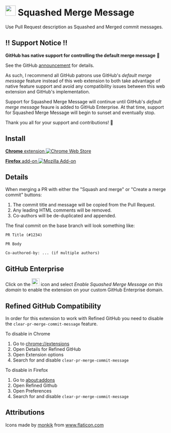 # <img src="squash.svg" width="32" height="32"> Squashed Merge Message

Use Pull Request description as Squashed and Merged commit messages.

## ‼️ **Support Notice** ‼️

**GitHub has native support for controlling the default merge message** 🎉

See the GitHub [announcement](https://github.blog/changelog/2022-08-23-new-options-for-controlling-the-default-commit-message-when-merging-a-pull-request/) for details.

As such, I recommend all GitHub patrons use GitHub's _default merge message_ feature instead of this web extension to both take advantage of native feature support and avoid any compatibility issues between this web extension and GitHub's implementation.

Support for Squashed Merge Message will continue until GitHub's _default merge message_ feaure is added to GitHub Enterprise.
At that time, support for Squashed Merge Message will begin to sunset and eventually stop.

Thank you all for your support and contributions! 💙

## Install

[**Chrome** extension ![Chrome Web Store](https://img.shields.io/chrome-web-store/v/kgabfelbdpeifcemndligpdfddhbbmfm.svg?label=%20)](https://chrome.google.com/webstore/detail/kgabfelbdpeifcemndligpdfddhbbmfm/)

[**Firefox** add-on ![Mozilla Add-on](https://img.shields.io/amo/v/squashed-merge-message.svg?label=%20)](https://addons.mozilla.org/en-US/firefox/addon/squashed-merge-message/)

## Details

When merging a PR with either the "Squash and merge" or "Create a merge commit" buttons:

1. The commit title and message will be copied from the Pull Request.
2. Any leading HTML comments will be removed.
3. Co-authors will be de-duplicated and appended.

The final commit on the base branch will look something like:

    PR Title (#1234)

    PR Body

    Co-authored-by: ... (if multiple authors)

## GitHub Enterprise

Click on the <img src="squash.svg" width="24" height="24"> icon and select
*Enable Squashed Merge Message on this domain* to enable the extension on your
custom GitHub Enterprise domain.

## Refined GitHub Compatibility

In order for this extension to work with Refined GitHub you need to disable the
`clear-pr-merge-commit-message` feature.

To disable in Chrome

1. Go to [chrome://extensions](chrome://extensions)
2. Open Details for Refined GitHub
3. Open Extension options
4. Search for and disable `clear-pr-merge-commit-message`

To disable in Firefox

1. Go to [about:addons](about:addons)
2. Open Refined Github
3. Open Preferences
4. Search for and disable `clear-pr-merge-commit-message`

## Attributions
Icons made by <a href="https://www.flaticon.com/authors/monkik" title="monkik">monkik</a> from <a href="https://www.flaticon.com/" title="Flaticon"> www.flaticon.com</a>
